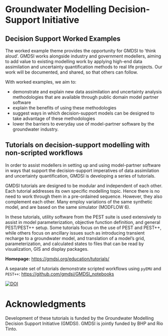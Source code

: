 # Groundwater Modelling Decision-Support Initiative

## Decision Support Worked Examples
The worked example theme provides the opportunity for GMDSI to ‘think aloud’. GMDSI works alongside industry and government modellers, aiming to add value to existing modelling work by applying high-end data assimilation and uncertainty quantification methods to real life projects. Our work will be documented, and shared, so that others can follow. 

With worked examples, we aim to:

 - demonstrate and explain new data assimilation and uncertainty analysis methodologies that are available through public domain model partner software
 - explain the benefits of using these methodologies
 - suggest ways in which decision-support models can be designed to take advantage of these methodologies
 - lower the barriers to everyday use of model-partner software by the groundwater industry.


## Tutorials on decision-support modelling with non-scripted workflows

In order to assist modellers in setting up and using model-partner software in ways that support the decision-support imperatives of data assimilation and uncertainty quantification, GMDSI is developing a series of tutorials.

GMDSI tutorials are designed to be modular and independent of each other. Each tutorial addresses its own specific modelling topic. Hence there is no need to work through them in a pre-ordained sequence. However, they also complement each other. Many employ variations of the same synthetic model, and are based on the same simulator (MODFLOW 6).

In these tutorials, utility software from the PEST suite is used extensively to assist in model parameterization, objective function definition, and general PEST/PEST++ setup. Some tutorials focus on the use of PEST and PEST++, while others focus on ancillary issues such as introducing transient recharge to a groundwater model, and translation of a model’s grid, parameterization, and calculated states to files that can be read by visualization, GIS and display packages.

**Homepage:** https://gmdsi.org/education/tutorials/

A separate set of tutorials demonstrate scripted workflows using `pyEMU` and `PEST++`: https://github.com/gmdsi/GMDSI_notebooks

[![DOI](https://zenodo.org/badge/513725482.svg)](https://zenodo.org/badge/latestdoi/513725482)

# Acknowledgments

Development of these tutorials is funded by the Groundwater Modelling Decision Support Initiative (GMDSI). GMDSI is jointly funded by BHP and Rio Tinto.
